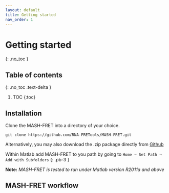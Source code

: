 ```yaml
---
layout: default
title: Getting started
nav_order: 1
---
```

# Getting started
{: .no_toc }

## Table of contents
{: .no_toc .text-delta }

1. TOC
{:toc}


## Installation
Clone the MASH-FRET into a directory of your choice.
```
git clone https://github.com/RNA-FRETools/MASH-FRET.git
```
Alternatively, you may also download the .zip package directly from [Github](https://github.com/RNA-FRETools/MASH-FRET)

Within Matlab add MASH-FRET to you path by going to `Home → Set Path → Add with Subfolders`
{: .pb-3 }

**Note:** *MASH-FRET is tested to run under Matlab version R2011a and above*


## MASH-FRET workflow
